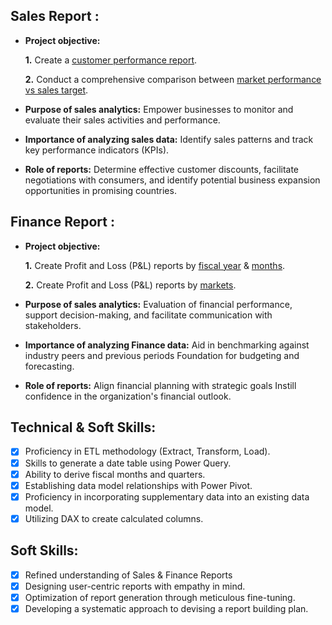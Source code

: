 ## Sales Report :


- **Project objective:** 

    **1.** Create a [customer performance report](https://github.com/ayushd1108/Excel-Sales-Analytics/blob/main/Customer%20Performance%20Report.pdf). 

    **2.** Conduct a comprehensive comparison between [market performance vs sales target](https://github.com/ayushd1108/Excel-Sales-Analytics/blob/main/Market%20Performance%20vs%20Target%20Report.pdf).

- **Purpose of sales analytics:** Empower businesses to monitor and evaluate their sales activities and performance.

- **Importance of analyzing sales data:** Identify sales patterns and track key performance indicators (KPIs).

- **Role of reports:** Determine effective customer discounts, facilitate negotiations with consumers, and identify potential business expansion opportunities in promising countries.


## Finance Report :

- **Project objective:** 

    **1.** Create Profit and Loss (P&L) reports by [fiscal year](https://github.com/ayushd1108/Excel-Sales-Analytics/blob/main/P%26L%20Statement%20by%20Fiscal%20Year.pdf) & [months](https://github.com/ayushd1108/Excel-Sales-Analytics/blob/main/P%26L%20Statement%20by%20Months.pdf).

   **2.** Create Profit and Loss (P&L) reports by [markets](https://github.com/ayushd1108/Excel-Sales-Analytics/blob/main/P%26L%20Statement%20by%20Markets.pdf).

- **Purpose of sales analytics:** Evaluation of financial performance, support decision-making, and facilitate communication with stakeholders.

- **Importance of analyzing Finance data:** Aid in benchmarking against industry peers and previous periods Foundation for budgeting and forecasting.

- **Role of reports:** Align financial planning with strategic goals Instill confidence in the organization's financial outlook.


## Technical & Soft Skills:
- [x]	Proficiency in ETL methodology (Extract, Transform, Load).
- [x]	Skills to generate a date table using Power Query.
- [x]	Ability to derive fiscal months and quarters.
- [x]	Establishing data model relationships with Power Pivot.
- [x]	Proficiency in incorporating supplementary data into an existing data model.
- [x]	Utilizing DAX to create calculated columns.

## Soft Skills:
- [x]	Refined understanding of Sales & Finance Reports
- [x]	Designing user-centric reports with empathy in mind.
- [x]	Optimization of report generation through meticulous fine-tuning.
- [x]	Developing a systematic approach to devising a report building plan.
